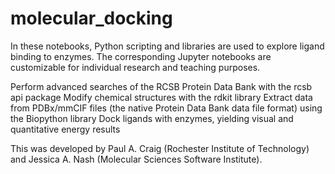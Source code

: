 # molecular_docking


In these notebooks, Python scripting and libraries are used to explore ligand binding to enzymes. The corresponding Jupyter notebooks are customizable for individual research and teaching purposes. 

Perform advanced searches of the RCSB Protein Data Bank with the rcsb api package
Modify chemical structures with the rdkit library
Extract data from PDBx/mmCIF files (the native Protein Data Bank data file format) using the Biopython library
Dock ligands with enzymes, yielding visual and quantitative energy results

This was developed by Paul A. Craig (Rochester Institute of Technology) and Jessica A. Nash (Molecular Sciences Software Institute).


